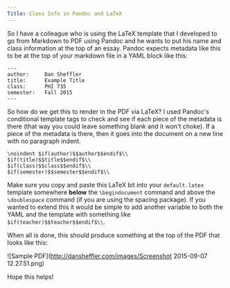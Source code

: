 ```yaml
---
Title: Class Info in Pandoc and LaTeX
---
```



So I have a colleague who is using the LaTeX template that I
developed to go from Markdown to PDF using Pandoc and he wants to
put his name and class information at the top of an essay.  Pandoc
expects metadata like this to be at the top of your markdown file
in a YAML block like this:

    ---
    author:     Dan Sheffler
    title:      Example Title
    class:      PHI 735
    semester:   Fall 2015
    ---

So how do we get this to render in the PDF via LaTeX?  I used
Pandoc's conditional template tags to check and see if each piece
of the metadata is there (that way you could leave something blank
and it won't choke).  If a piece of the metadata is there, then it
goes into the document on a new line with no paragraph indent.

    \noindent $if(author)$$author$$endif$\\
    $if(title)$$title$$endif$\\
    $if(class)$$class$$endif$\\
    $if(semester)$$semester$$endif$\\

Make sure you copy and paste this LaTeX bit into your
`default.latex` template somewhere **below** the `\begindocument`
command and above the `\doublespace` command (if you are using the
spacing package).  If you wanted to extend this it would be simple
to add another variable to both the YAML and the template with
something like `$if(teacher)$$teacher$$endif$\\`.

When all is done, this should produce something at the top of the
PDF that looks like this:

![Sample PDF](http://dansheffler.com/images/Screenshot 2015-09-07 12.27.51.png)

Hope this helps!

